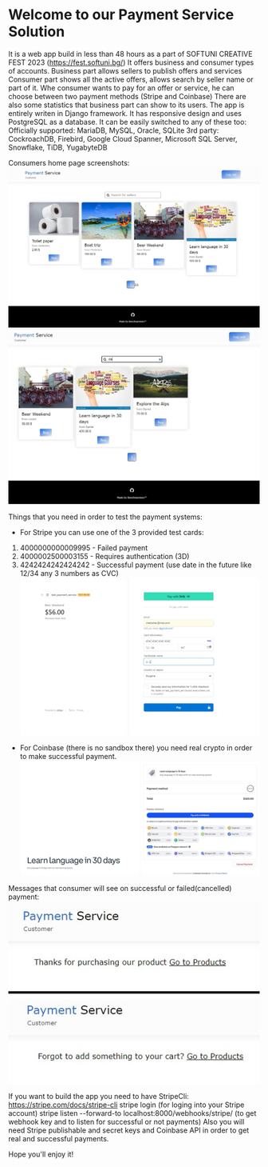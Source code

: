 # Welcome to our Payment Service Solution
It is a web app build in less than 48 hours as a part of SOFTUNI CREATIVE FEST 2023 (https://fest.softuni.bg/)
It offers business and consumer types of accounts.
Business part allows sellers to publish offers and services
Consumer part shows all the active offers, allows search by seller name or part of it.
Whe consumer wants to pay for an offer or service, he can choose between two payment methods (Stripe and Coinbase)
There are also some statistics that business part can show to its users.
The app is entirely writen in Django framework. It has responsive design and uses PostgreSQL as a database. 
It can be easily switched to any of these too:
Officially supported: MariaDB, MySQL, Oracle, SQLite
3rd party: CockroachDB, Firebird, Google Cloud Spanner, Microsoft SQL Server, Snowflake, TiDB, YugabyteDB

Consumers home page screenshots:
![image](consumer_view.jpg)
![image](seller_search.jpg)

Things that you need in order to test the payment systems:
- For Stripe you can use one of the 3 provided test cards:
 1. 4000000000009995 - Failed payment
 2. 4000002500003155 - Requires authentication (3D)
 3. 4242424242424242 - Successful payment
 (use date in the future like 12/34
 any 3 numbers as CVC)
![image](stripe.jpg)


- For Coinbase (there is no sandbox there) you need real crypto in order to make
successful payment.
![image](coinbase.jpg)

Messages that consumer will see on successful or failed(cancelled) payment:
![image](failed.jpg)


If you want to build the app you need to have StripeCli: https://stripe.com/docs/stripe-cli
stripe login (for loging into your Stripe account)
stripe listen --forward-to localhost:8000/webhooks/stripe/ (to get webhook key and to listen for successful or not payments)
Also you will need Stripe publishable and secret keys and Coinbase API in order to get real and successful payments.

Hope you'll enjoy it!
